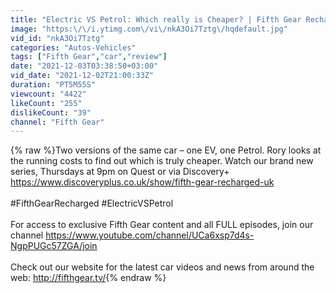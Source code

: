```yaml
---
title: "Electric VS Petrol: Which really is Cheaper? | Fifth Gear Recharged"
image: "https:\/\/i.ytimg.com\/vi\/nkA3Oi7Tztg\/hqdefault.jpg"
vid_id: "nkA3Oi7Tztg"
categories: "Autos-Vehicles"
tags: ["Fifth Gear","car","review"]
date: "2021-12-03T03:38:50+03:00"
vid_date: "2021-12-02T21:00:33Z"
duration: "PT5M55S"
viewcount: "4422"
likeCount: "255"
dislikeCount: "39"
channel: "Fifth Gear"
---
```

{% raw %}Two versions of the same car – one EV, one Petrol. Rory looks at the running costs to find out which is truly cheaper. Watch our brand new series, Thursdays at 9pm on Quest or via Discovery+ <a rel="nofollow" target="blank" href="https://www.discoveryplus.co.uk/show/fifth-gear-recharged-uk">https://www.discoveryplus.co.uk/show/fifth-gear-recharged-uk</a><br /><br />#FifthGearRecharged #ElectricVSPetrol <br /><br />For access to exclusive Fifth Gear content and all FULL episodes, join our channel  <a rel="nofollow" target="blank" href="https://www.youtube.com/channel/UCa6xsp7d4s-NgpPUGc57ZGA/join">https://www.youtube.com/channel/UCa6xsp7d4s-NgpPUGc57ZGA/join</a><br /><br />Check out our website for the latest car videos and news from around the web: <a rel="nofollow" target="blank" href="http://fifthgear.tv/">http://fifthgear.tv/</a>{% endraw %}
